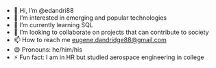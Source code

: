 - 👋 Hi, I’m @edandri88
- 👀 I’m interested in emerging and popular technologies
- 🌱 I’m currently learning SQL
- 💞️ I’m looking to collaborate on projects that can contribute to society
- 📫 How to reach me eugene.dandridge88@gmail.com
- 😄 Pronouns: he/him/his
- ⚡ Fun fact: I am in HR but studied aerospace engineering in college

<!---
edandri88/edandri88 is a ✨ special ✨ repository because its `README.md` (this file) appears on your GitHub profile.
You can click the Preview link to take a look at your changes.
--->
